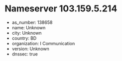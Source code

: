 # Nameserver 103.159.5.214

* as_number: 138658
* name: Unknown
* city: Unknown
* country: BD
* organization: I Communication
* version: Unknown
* dnssec: true
